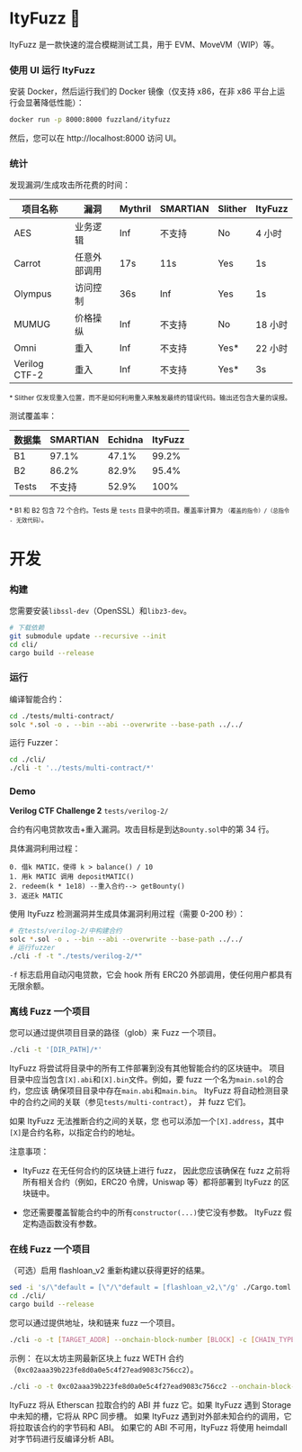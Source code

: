 # ItyFuzz 🍦

ItyFuzz 是一款快速的混合模糊测试工具，用于 EVM、MoveVM（WIP）等。

### 使用 UI 运行 ItyFuzz

安装 Docker，然后运行我们的 Docker 镜像（仅支持 x86，在非 x86 平台上运行会显著降低性能）：

```bash
docker run -p 8000:8000 fuzzland/ityfuzz
```

然后，您可以在 http://localhost:8000 访问 UI。

### 统计

发现漏洞/生成攻击所花费的时间：

| 项目名称      | 漏洞         | **Mythril** | **SMARTIAN** | **Slither** | **ItyFuzz** |
| ------------- | ------------ | ----------- | ------------ | ----------- | ----------- |
| AES           | 业务逻辑     | Inf         | 不支持       | No          | 4 小时      |
| Carrot        | 任意外部调用 | 17s         | 11s          | Yes         | 1s          |
| Olympus       | 访问控制     | 36s         | Inf          | Yes         | 1s          |
| MUMUG         | 价格操纵     | Inf         | 不支持       | No          | 18 小时     |
| Omni          | 重入         | Inf         | 不支持       | Yes\*       | 22 小时     |
| Verilog CTF-2 | 重入         | Inf         | 不支持       | Yes\*       | 3s          |

<sub>\* Slither 仅发现重入位置，而不是如何利用重入来触发最终的错误代码。输出还包含大量的误报。 </sub>

测试覆盖率：

| **数据集** | **SMARTIAN** | **Echidna** | **ItyFuzz** |
| ---------- | ------------ | ----------- | ----------- |
| B1         | 97.1%        | 47.1%       | 99.2%       |
| B2         | 86.2%        | 82.9%       | 95.4%       |
| Tests      | 不支持       | 52.9%       | 100%        |

<sub>\* B1 和 B2 包含 72 个合约。Tests 是 `tests` 目录中的项目。覆盖率计算为 `（覆盖的指令）/（总指令 - 无效代码）`。 </sub>

# 开发

### 构建

您需要安装`libssl-dev`（OpenSSL）和`libz3-dev`。

```bash
# 下载依赖
git submodule update --recursive --init
cd cli/
cargo build --release
```

### 运行

编译智能合约：

```bash
cd ./tests/multi-contract/
solc *.sol -o . --bin --abi --overwrite --base-path ../../
```

运行 Fuzzer：

```bash
cd ./cli/
./cli -t '../tests/multi-contract/*'
```

### Demo

**Verilog CTF Challenge 2**
`tests/verilog-2/`

合约有闪电贷款攻击+重入漏洞。攻击目标是到达`Bounty.sol`中的第 34 行。

具体漏洞利用过程：

```
0. 借k MATIC，使得 k > balance() / 10
1. 用k MATIC 调用 depositMATIC()
2. redeem(k * 1e18) --重入合约--> getBounty()
3. 返还k MATIC
```

使用 ItyFuzz 检测漏洞并生成具体漏洞利用过程（需要 0-200 秒）：

```bash
# 在tests/verilog-2/中构建合约
solc *.sol -o . --bin --abi --overwrite --base-path ../../
# 运行fuzzer
./cli -f -t "./tests/verilog-2/*"
```

`-f` 标志启用自动闪电贷款，它会 hook 所有 ERC20 外部调用，使任何用户都具有无限余额。

### 离线 Fuzz 一个项目

您可以通过提供项目目录的路径（glob）来 Fuzz 一个项目。

```bash
./cli -t '[DIR_PATH]/*'
```

ItyFuzz 将尝试将目录中的所有工件部署到没有其他智能合约的区块链中。
项目目录中应当包含`[X].abi`和`[X].bin`文件。例如，要 fuzz 一个名为`main.sol`的合约，您应该
确保项目目录中存在`main.abi`和`main.bin`。
ItyFuzz 将自动检测目录中的合约之间的关联（参见`tests/multi-contract`），
并 fuzz 它们。

如果 ItyFuzz 无法推断合约之间的关联，您
也可以添加一个`[X].address`，其中`[X]`是合约名称，以指定合约的地址。

注意事项：

- ItyFuzz 在无任何合约的区块链上进行 fuzz，
  因此您应该确保在 fuzz 之前将所有相关合约（例如，ERC20 令牌，Uniswap 等）都将部署到 ItyFuzz 的区块链中。

- 您还需要覆盖智能合约中的所有`constructor(...)`使它没有参数。 ItyFuzz 假定构造函数没有参数。

### 在线 Fuzz 一个项目

（可选）启用 flashloan_v2 重新构建以获得更好的结果。

```bash
sed -i 's/\"default = [\"/\"default = [flashloan_v2,\"/g' ./Cargo.toml
cd ./cli/
cargo build --release
```

您可以通过提供地址，块和链来 fuzz 一个项目。

```bash
./cli -o -t [TARGET_ADDR] --onchain-block-number [BLOCK] -c [CHAIN_TYPE]
```

示例：
在以太坊主网最新区块上 fuzz WETH 合约（`0xc02aaa39b223fe8d0a0e5c4f27ead9083c756cc2`）。

```bash
./cli -o -t 0xc02aaa39b223fe8d0a0e5c4f27ead9083c756cc2 --onchain-block-number 0 -c ETH
```

ItyFuzz 将从 Etherscan 拉取合约的 ABI 并 fuzz 它。如果 ItyFuzz 遇到 Storage 中未知的槽，它将从 RPC 同步槽。
如果 ItyFuzz 遇到对外部未知合约的调用，它将拉取该合约的字节码和 ABI。 如果它的 ABI 不可用，ItyFuzz 将使用 heimdall 对字节码进行反编译分析 ABI。
